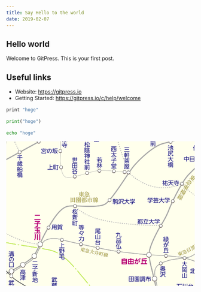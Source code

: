 ```yaml
---
title: Say Hello to the world
date: 2019-02-07
---
```


## Hello world

Welcome to GitPress. This is your first post.

## Useful links

- Website: https://gitpress.io
- Getting Started: https://gitpress.io/c/help/welcome

```python2.7
print "hoge"
```
```python
print("hoge")
```
```bash
echo "hoge"
```

![hoge](https://raw.githubusercontent.com/shuto410/boilerplate/master/source/hoge.png)
